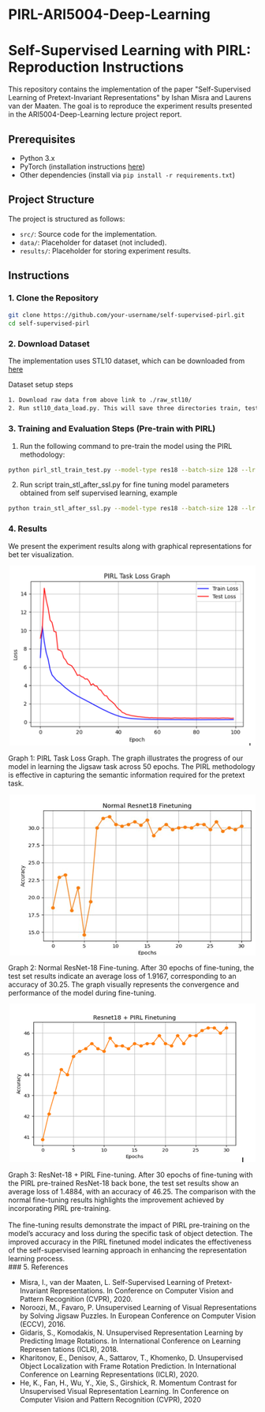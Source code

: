 # PIRL-ARI5004-Deep-Learning

# Self-Supervised Learning with PIRL: Reproduction Instructions

This repository contains the implementation of the paper "Self-Supervised Learning of Pretext-Invariant Representations" by Ishan Misra and Laurens van der Maaten. The goal is to reproduce the experiment results presented in the ARI5004-Deep-Learning lecture project report.

## Prerequisites

- Python 3.x
- PyTorch (installation instructions [here](https://pytorch.org/get-started/locally/))
- Other dependencies (install via `pip install -r requirements.txt`)

## Project Structure

The project is structured as follows:

- `src/`: Source code for the implementation.
- `data/`: Placeholder for dataset (not included).
- `results/`: Placeholder for storing experiment results.

## Instructions

### 1. Clone the Repository

```bash
git clone https://github.com/your-username/self-supervised-pirl.git
cd self-supervised-pirl
```


### 2. Download Dataset

The implementation uses STL10 dataset, which can be downloaded from [here](http://ai.stanford.edu/~acoates/stl10/)

Dataset setup steps
```bash
1. Download raw data from above link to ./raw_stl10/
2. Run stl10_data_load.py. This will save three directories train, test and unlabelled in ./stl10_data/
```

### 3. Training and Evaluation Steps (Pre-train with PIRL)

1. Run the following command to pre-train the model using the PIRL methodology:
```bash
python pirl_stl_train_test.py --model-type res18 --batch-size 128 --lr 0.1 --experiment-name exp
```

2. Run script train_stl_after_ssl.py for fine tuning model parameters obtained from self supervised learning, example
```bash
python train_stl_after_ssl.py --model-type res18 --batch-size 128 --lr 0.1  --patience-for-lr-decay 4 --full-fine-tune True --pirl-model-name <relative_model_path from above run>
```

### 4. Results

We present the experiment results along with graphical representations for bet ter visualization.
<br>

<p align="center">
  <img src="https://github.com/erdincsaglamli/PIRL-ARI5004-Deep-Learning/blob/main/grph_1.png?raw=true" width="500">
  
</p>
Graph 1: PIRL Task Loss Graph. The graph illustrates the progress of our model in learning the Jigsaw task across 50 epochs. The PIRL methodology is effective in capturing the semantic information required for the pretext task.


<p align="center">
  <img src="https://github.com/erdincsaglamli/PIRL-ARI5004-Deep-Learning/blob/main/grph_2.png?raw=true" width="500">
  
</p>
Graph 2: Normal ResNet-18 Fine-tuning. After 30 epochs of fine-tuning, the test set results indicate an average loss of 1.9167, corresponding to an accuracy of 30.25. The graph visually represents the convergence and performance of the model during fine-tuning.

<p align="center">
  <img src="https://github.com/erdincsaglamli/PIRL-ARI5004-Deep-Learning/blob/main/grph_3.png?raw=true" width="500">
  
</p>
Graph 3: ResNet-18 + PIRL Fine-tuning. After 30 epochs of fine-tuning with the PIRL pre-trained ResNet-18 back bone, the test set results show an average loss of 1.4884, with an accuracy of
46.25. The comparison with the normal fine-tuning results highlights the improvement achieved by incorporating PIRL pre-training.
<br>

<br>
The fine-tuning results demonstrate the impact of PIRL pre-training on the model’s accuracy and loss during the specific task of object detection. The improved accuracy in the PIRL finetuned model indicates the effectiveness of the self-supervised learning approach in enhancing the representation learning process.

<br>
### 5. References

* Misra, I., van der Maaten, L. Self-Supervised Learning of Pretext-Invariant Representations. In Conference on Computer Vision and Pattern Recognition (CVPR), 2020.
* Noroozi, M., Favaro, P. Unsupervised Learning of Visual Representations by Solving Jigsaw Puzzles. In European Conference on Computer Vision (ECCV), 2016.
* Gidaris, S., Komodakis, N. Unsupervised Representation Learning by Predicting Image Rotations. In International Conference on Learning Represen tations (ICLR), 2018.
* Kharitonov, E., Denisov, A., Sattarov, T., Khomenko, D. Unsupervised Object Localization with Frame Rotation Prediction. In International Conference on Learning Representations (ICLR), 2020.
* He, K., Fan, H., Wu, Y., Xie, S., Girshick, R. Momentum Contrast for Unsupervised Visual Representation Learning. In Conference on Computer Vision and Pattern Recognition (CVPR), 2020

